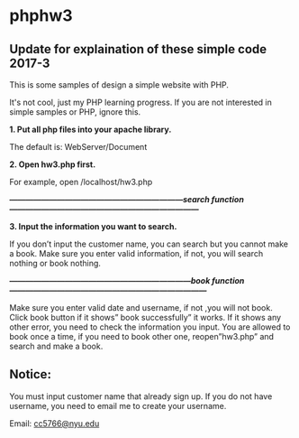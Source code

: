 # phphw3

## Update for explaination of these simple code 2017-3

This is some samples of design a simple website with PHP.

It's not cool, just my PHP learning progress. If you are not interested in simple samples or PHP, ignore this.



**1. Put all php files into your apache library.**

The default is: WebServer/Document

**2. Open hw3.php first.**

For example, open /localhost/hw3.php    


   ***——————————————————————search function————————————————————————***

**3. Input the information you want to search.**    

If you don’t input the customer name, you can search but you cannot make a book.
Make sure you enter valid information, if not, you will search nothing or book nothing.



   ***———————————————————————book function—————————————————————————***   
   
Make sure you enter valid date and username, if not ,you will not book.
Click book button if it shows” book successfully” it works.
If it shows any other error, you need to check the information you input.
You are allowed to book once a time, if you need to book other one, reopen”hw3.php”
and search and make a book.

## Notice:

You must input customer name that already sign up. If you do not have username, you
need to email me to create your username.

Email: cc5766@nyu.edu
